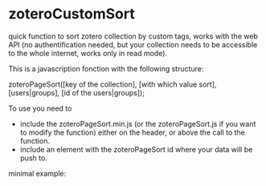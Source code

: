 # zoteroCustomSort
quick function to sort zotero collection by custom tags, works with the web API (no authentification needed, but your collection needs to be accessible to the whole internet, works only in read mode).

This is a javascription fonction with the following structure:

zoteroPageSort([key of the collection], [with which value sort], [users|groups], [id of the users|groups]);


To use you need to 
 - include the zoteroPageSort.min.js (or the zoteroPageSort.js if you want to modify the function) either on the header, or above the call to the function.
 - include an element with the zoteroPageSort id where your data will be push to.


minimal example:

<pre><code>
<!DOCTYPE html>
<html>
<head>
  <meta charset="utf-8">
  <title>ZoteroPageSort</title>
</head>
<body>
<p id="zoteroPageSort"></p>
<script src="zoteroPageSort.js"></script>
<script>
zoteroPageSort("8U86CMSC", "firstPage", "groups","430843");
</script>
</body>
</html>
</code></pre>
